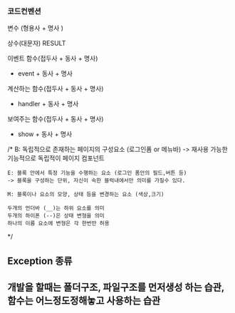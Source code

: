 ### 코드컨벤션
변수 (형용사 + 명사 )

상수(대문자)
RESULT

이벤트 함수(접두사 + 동사 + 명사)
- event + 동사 + 명사

계산하는 함수(접두사 + 동사 + 명사)
- handler + 동사 + 명사

보여주는 함수(접두사 + 동사 + 명사)
- show + 동사 + 명사


/*
    B: 독립적으로 존재하는 페이지의 구성요소 (로그인폼 or 메뉴바)
    -> 재사용 가능한 기능적으로 독립적이 페이지 컴포넌트

    E: 블록 안에서 특정 기능을 수행하는 요소 (로그인 폼안의 필드,버튼 등)
    -> 블록을 구성하는 단위, 자신이 속한 블럭내에서만 의미를 가질수 있다.

    M: 블록이나 요소의 모양, 상태 등을 변경하는 요소 (색상,크기)

    두개의 언더바 (__)는 하위 요소를 의미
    두개의 하이폰 (--)은 상태 변형을 의미
    하나의 이름 요소에 변형은 각 한번만 허용
*/

## Exception 종류
## 개발을 할때는 폴더구조, 파일구조를 먼저생성 하는 습관, 함수는 어느정도정해놓고 사용하는 습관





